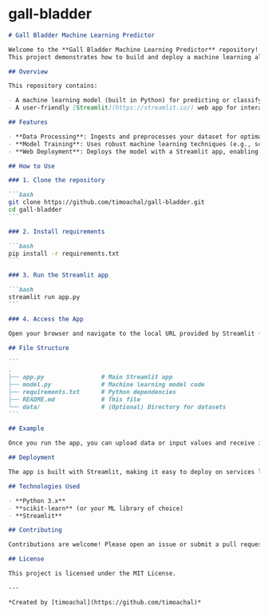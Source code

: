 # gall-bladder
````markdown name=README.md
# Gall Bladder Machine Learning Predictor

Welcome to the **Gall Bladder Machine Learning Predictor** repository!  
This project demonstrates how to build and deploy a machine learning algorithm using Python and Streamlit.

## Overview

This repository contains:

- A machine learning model (built in Python) for predicting or classifying data related to gall bladder analysis.
- A user-friendly [Streamlit](https://streamlit.io/) web app for interacting with the model.

## Features

- **Data Processing**: Ingests and preprocesses your dataset for optimal model performance.
- **Model Training**: Uses robust machine learning techniques (e.g., scikit-learn) to train a predictive model.
- **Web Deployment**: Deploys the model with a Streamlit app, enabling real-time predictions through your browser.

## How to Use

### 1. Clone the repository

```bash
git clone https://github.com/timoachal/gall-bladder.git
cd gall-bladder
```

### 2. Install requirements

```bash
pip install -r requirements.txt
```

### 3. Run the Streamlit app

```bash
streamlit run app.py
```

### 4. Access the App

Open your browser and navigate to the local URL provided by Streamlit (usually [http://localhost:8501](http://localhost:8501)).

## File Structure

```
.
├── app.py                # Main Streamlit app
├── model.py              # Machine learning model code
├── requirements.txt      # Python dependencies
├── README.md             # This file
└── data/                 # (Optional) Directory for datasets
```

## Example

Once you run the app, you can upload data or input values and receive instant predictions based on the trained model.

## Deployment

The app is built with Streamlit, making it easy to deploy on services like Streamlit Cloud, Heroku, or your own server.

## Technologies Used

- **Python 3.x**
- **scikit-learn** (or your ML library of choice)
- **Streamlit**

## Contributing

Contributions are welcome! Please open an issue or submit a pull request.

## License

This project is licensed under the MIT License.

---

*Created by [timoachal](https://github.com/timoachal)*
````
